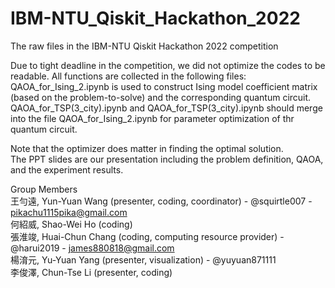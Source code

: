 # IBM-NTU_Qiskit_Hackathon_2022
The raw files in the IBM-NTU Qiskit Hackathon 2022 competition  
  
Due to tight deadline in the competition,  we did not optimize the codes to be readable. All functions are collected in the following files:  
QAOA_for_Ising_2.ipynb is used to construct Ising model coefficient matrix (based on the problem-to-solve) and the corresponding quantum circuit.  
QAOA_for_TSP(3_city).ipynb and QAOA_for_TSP(3_city).ipynb should merge into the file QAOA_for_Ising_2.ipynb for parameter optimization of thr quantum circuit.  
  
Note that the optimizer does matter in finding the optimal solution.  
The PPT slides are our presentation including the problem definition, QAOA, and the experiment results.  
  
  
  
Group Members  
王勻遠, Yun-Yuan Wang (presenter, coding, coordinator) - @squirtle007 - pikachu1115pika@gmail.com  
何紹威, Shao-Wei Ho (coding)  
張淮竣, Huai-Chun Chang (coding, computing resource provider) - @harui2019 - james880818@gmail.com  
楊淯元, Yu-Yuan Yang (presenter, visualization) - @yuyuan871111  
李俊澤, Chun-Tse Li (presenter, coding)  
